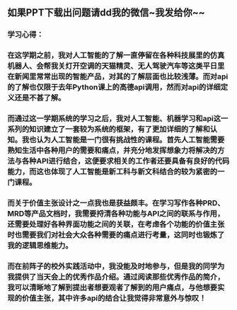## 如果PPT下载出问题请dd我的微信~我发给你~~

### 学习心得：
### 在这学期之前，我对人工智能的了解一直停留在各种科技展里的仿真机器人、会帮我关灯开空调的天猫精灵、无人驾驶汽车等这类平日里在新闻里常常出现的智能产品，对其的了解层面也比较浅薄。而对api的了解也仅限于去年Python课上的高德api调用，然而对api的详细定义还是不甚了解。
### 而通过这一学期系统的学习之后，我对人工智能、机器学习和api这一系列的知识建立了一套较为系统的框架，有了更加详细的了解和认知。我也认为人工智能是一门很有挑战性的课程。首先人工智能需要熟知生活中各种用户的需要和痛点，并充分地发挥想象力将解决的方法与各种API进行结合，这便要求相关的工作者还要具备有良好的代码能力，而这也体现了人工智能是新工科与新文科结合的较为紧密的一门课程。
### 而关于价值主张设计之一点我也是获益颇丰。在学习写作各种PRD、MRD等产品文档时，我需要捋清各种功能与API之间的联系与作用，还需要处理好各种界面功能之间的关联，在考虑各个功能的价值主张时也需要我们对社会大众各种需要的痛点进行考量，这同时也锻炼了我的逻辑思维能力。
### 而在前阵子的校外实践活动中，我没能及时地参与，但是我的同学为我提供了当天会上的优秀作品介绍。通过阅读那些优秀作品的简介，我可以清晰地了解到提出者想要观者了解到的用户痛点，与他想要实现的价值主张，其中许多api的结合让我觉得非常意外与惊叹！
